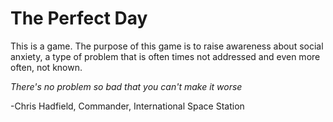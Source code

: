 # The Perfect Day

This is a game. The purpose of this game is to raise awareness about social anxiety, a type of problem that is often times not addressed and even more often, not known.

*There's no problem so bad that you can't make it worse*

-Chris Hadfield, Commander, International Space Station
